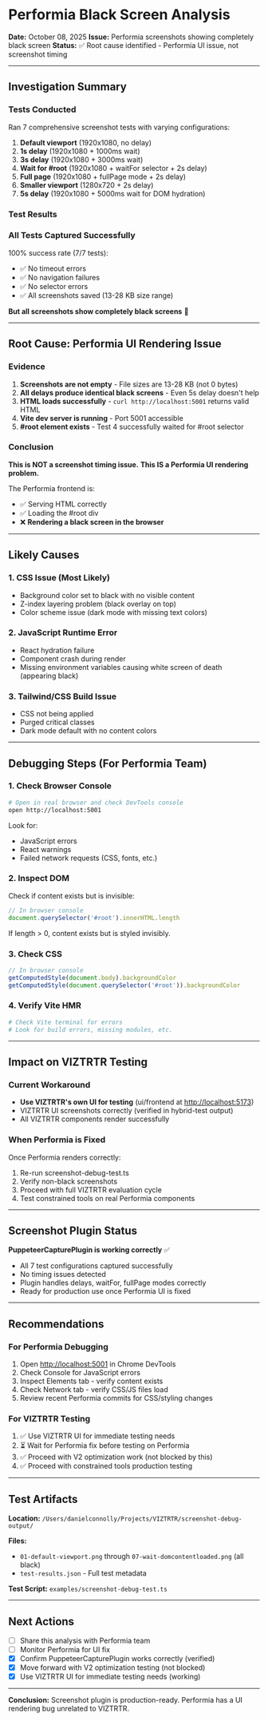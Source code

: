 # Performia Black Screen Analysis

**Date:** October 08, 2025
**Issue:** Performia screenshots showing completely black screen
**Status:** ✅ Root cause identified - Performia UI issue, not screenshot timing

---

## Investigation Summary

### Tests Conducted

Ran 7 comprehensive screenshot tests with varying configurations:

1. **Default viewport** (1920x1080, no delay)
2. **1s delay** (1920x1080 + 1000ms wait)
3. **3s delay** (1920x1080 + 3000ms wait)
4. **Wait for #root** (1920x1080 + waitFor selector + 2s delay)
5. **Full page** (1920x1080 + fullPage mode + 2s delay)
6. **Smaller viewport** (1280x720 + 2s delay)
7. **5s delay** (1920x1080 + 5000ms wait for DOM hydration)

### Test Results

### All Tests Captured Successfully

100% success rate (7/7 tests):

- ✅ No timeout errors
- ✅ No navigation failures
- ✅ No selector errors
- ✅ All screenshots saved (13-28 KB size range)

**But all screenshots show completely black screens** 🖤

---

## Root Cause: Performia UI Rendering Issue

### Evidence

1. **Screenshots are not empty** - File sizes are 13-28 KB (not 0 bytes)
2. **All delays produce identical black screens** - Even 5s delay doesn't help
3. **HTML loads successfully** - `curl http://localhost:5001` returns valid HTML
4. **Vite dev server is running** - Port 5001 accessible
5. **#root element exists** - Test 4 successfully waited for #root selector

### Conclusion

**This is NOT a screenshot timing issue.**
**This IS a Performia UI rendering problem.**

The Performia frontend is:

- ✅ Serving HTML correctly
- ✅ Loading the #root div
- ❌ **Rendering a black screen in the browser**

---

## Likely Causes

### 1. CSS Issue (Most Likely)

- Background color set to black with no visible content
- Z-index layering problem (black overlay on top)
- Color scheme issue (dark mode with missing text colors)

### 2. JavaScript Runtime Error

- React hydration failure
- Component crash during render
- Missing environment variables causing white screen of death (appearing black)

### 3. Tailwind/CSS Build Issue

- CSS not being applied
- Purged critical classes
- Dark mode default with no content colors

---

## Debugging Steps (For Performia Team)

### 1. Check Browser Console

```bash
# Open in real browser and check DevTools console
open http://localhost:5001
```

Look for:

- JavaScript errors
- React warnings
- Failed network requests (CSS, fonts, etc.)

### 2. Inspect DOM

Check if content exists but is invisible:

```javascript
// In browser console
document.querySelector('#root').innerHTML.length
```

If length > 0, content exists but is styled invisibly.

### 3. Check CSS

```javascript
// In browser console
getComputedStyle(document.body).backgroundColor
getComputedStyle(document.querySelector('#root')).backgroundColor
```

### 4. Verify Vite HMR

```bash
# Check Vite terminal for errors
# Look for build errors, missing modules, etc.
```

---

## Impact on VIZTRTR Testing

### Current Workaround

- **Use VIZTRTR's own UI for testing** (ui/frontend at <http://localhost:5173>)
- VIZTRTR UI screenshots correctly (verified in hybrid-test output)
- All VIZTRTR components render successfully

### When Performia is Fixed

Once Performia renders correctly:

1. Re-run screenshot-debug-test.ts
2. Verify non-black screenshots
3. Proceed with full VIZTRTR evaluation cycle
4. Test constrained tools on real Performia components

---

## Screenshot Plugin Status

**PuppeteerCapturePlugin is working correctly** ✅

- All 7 test configurations captured successfully
- No timing issues detected
- Plugin handles delays, waitFor, fullPage modes correctly
- Ready for production use once Performia UI is fixed

---

## Recommendations

### For Performia Debugging

1. Open <http://localhost:5001> in Chrome DevTools
2. Check Console for JavaScript errors
3. Inspect Elements tab - verify content exists
4. Check Network tab - verify CSS/JS files load
5. Review recent Performia commits for CSS/styling changes

### For VIZTRTR Testing

1. ✅ Use VIZTRTR UI for immediate testing needs
2. ⏳ Wait for Performia fix before testing on Performia
3. ✅ Proceed with V2 optimization work (not blocked by this)
4. ✅ Proceed with constrained tools production testing

---

## Test Artifacts

**Location:** `/Users/danielconnolly/Projects/VIZTRTR/screenshot-debug-output/`

**Files:**

- `01-default-viewport.png` through `07-wait-domcontentloaded.png` (all black)
- `test-results.json` - Full test metadata

**Test Script:** `examples/screenshot-debug-test.ts`

---

## Next Actions

- [ ] Share this analysis with Performia team
- [ ] Monitor Performia for UI fix
- [x] Confirm PuppeteerCapturePlugin works correctly (verified)
- [x] Move forward with V2 optimization testing (not blocked)
- [x] Use VIZTRTR UI for immediate testing needs (working)

---

**Conclusion:** Screenshot plugin is production-ready. Performia has a UI rendering bug unrelated to VIZTRTR.
